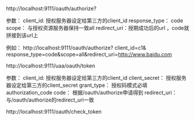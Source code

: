 http://localhost:9111/oauth/authorize?

参数：
client_id:      授权服务器设定给第三方的client_id
response_type：  code
scope：          与授权资源服务器保持一致all
redirect_uri：授期成功后的url ，code就拼接到该url上

例如：
http://localhost:9111/oauth/authorize?
client_id=c1&
response_type=code&scope=all&redirect_uri=http://www.baidu.com
    
    
    
    
    
    
    
    
http://localhost:9111/uaa/oauth/token

参数：
client_id:      授权服务器设定给第三方的client_id
client_secret：       授权服务器设定给第三方的client_secret
grant_type：         授权码模式必填authorization_code
code：           根据/oauth/authorize申请得到
redirect_uri：   与/oauth/authorize的redirect_uri一致




http://localhost:9111/oauth/check_token
